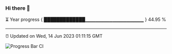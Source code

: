 ### Hi there 👋

⏳ Year progress { █████████████▁▁▁▁▁▁▁▁▁▁▁▁▁▁▁▁▁ } 44.95 %

---

⏰ Updated on Wed, 14 Jun 2023 01:11:15 GMT

![Progress Bar CI](https://github.com/JuvenileQ/Progress-Bar-CI/workflows/main/badge.svg)
